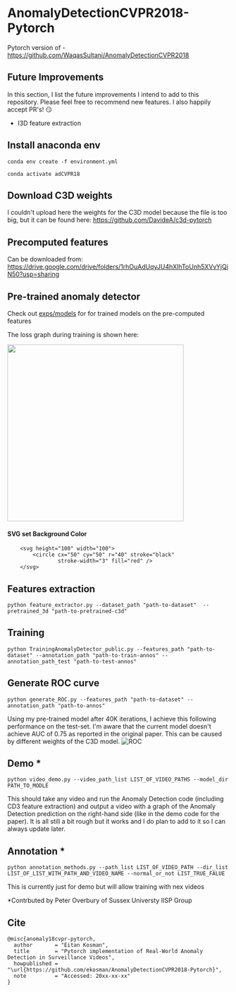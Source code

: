 # AnomalyDetectionCVPR2018-Pytorch
Pytorch version of - https://github.com/WaqasSultani/AnomalyDetectionCVPR2018

## Future Improvements
In this section, I list the future improvements I intend to add to this repository. Please feel free to recommend new features. I also happily accept PR's! :smirk:

* I3D feature extraction

## Install anaconda env
```conda env create -f environment.yml```


```conda activate adCVPR18```

## Download C3D weights
I couldn't upload here the weights for the C3D model because the file is too big, but it can be found here:
https://github.com/DavideA/c3d-pytorch

## Precomputed features
Can be downloaded from:
https://drive.google.com/drive/folders/1rhOuAdUqyJU4hXIhToUnh5XVvYjQiN50?usp=sharing

## Pre-trained anomaly detector
Check out <a href="exps/models">exps/models</a> for for trained models on the pre-computed features

The loss graph during training is shown here:

<img src=graphs/Train_loss.svg width="400"/>

<h4>SVG set Background Color</h4> 
  
        <svg height="100" width="100"> 
            <circle cx="50" cy="50" r="40" stroke="black" 
                    stroke-width="3" fill="red" /> 
        </svg> 

## Features extraction
```python feature_extractor.py --dataset_path "path-to-dataset"  --pretrained_3d "path-to-pretrained-c3d"```

## Training
```python TrainingAnomalyDetector_public.py --features_path "path-to-dataset" --annotation_path "path-to-train-annos" --annotation_path_test "path-to-test-annos"```

## Generate ROC curve
```python generate_ROC.py --features_path "path-to-dataset" --annotation_path "path-to-annos"```

Using my pre-trained model after 40K iterations, I achieve this following performance on the test-set. I'm aware that the current model doesn't achieve AUC of 0.75 as reported in the original paper. This can be caused by different weights of the C3D model.
![ROC](graphs/roc_auc.png)

## Demo *
```python video_demo.py --video_path_list LIST_OF_VIDEO_PATHS --model_dir PATH_TO_MODLE```

This should take any video and run the Anomaly Detection code (including CD3 feature extraction) and output a video with a graph of the Anomaly Detection prediction on the right-hand side (like in the demo code for the paper). It is all still a bit rough but it works and I do plan to add to it so I can always update later.

## Annotation *
```python annotation_methods.py --path_list LIST_OF_VIDEO_PATH --dir_list LIST_OF_LIST_WITH_PATH_AND_VIDEO_NAME --normal_or_not LIST_TRUE_FALUE```

This is currently just for demo but will allow training with nex videos

*Contrbuted by Peter Overbury of Sussex Universty IISP Group

## Cite
```
@misc{anomaly18cvpr-pytorch,
  author       = "Eitan Kosman",
  title        = "Pytorch implementation of Real-World Anomaly Detection in Surveillance Videos",
  howpublished = "\url{https://github.com/ekosman/AnomalyDetectionCVPR2018-Pytorch}",
  note         = "Accessed: 20xx-xx-xx"
}
```
